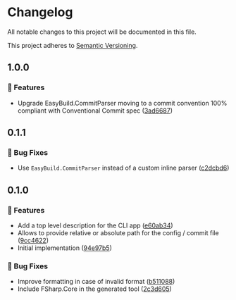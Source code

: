 # Changelog

All notable changes to this project will be documented in this file.

This project adheres to [Semantic Versioning](https://semver.org/spec/v2.0.0.html).

<!-- EasyBuild: START -->
<!-- last_commit_released: 3ad66877d2bab41ed429cbf801a75f75cb386e18 -->
<!-- EasyBuild: END -->

## 1.0.0

### 🚀 Features

- Upgrade EasyBuild.CommitParser moving to a commit convention 100% compliant with Conventional Commit spec ([3ad6687](https://github.com/easybuild-org/EasyBuild.CommitLinter/commit/3ad66877d2bab41ed429cbf801a75f75cb386e18))

## 0.1.1

### 🐞 Bug Fixes

- Use `EasyBuild.CommitParser` instead of a custom inline parser ([c2dcbd6](https://github.com/easybuild-org/EasyBuild.CommitLinter/commit/c2dcbd693a9f079361f88ea877db4b754376c3e4))

## 0.1.0

### 🚀 Features

- Add a top level description for the CLI app ([e60ab34](https://github.com/easybuild-org/EasyBuild.CommitLinter/commit/e60ab349637d7bc602542b5f378d465e93423960))
- Allows to provide relative or absolute path for the config / commit file ([9cc4622](https://github.com/easybuild-org/EasyBuild.CommitLinter/commit/9cc46228b09823ff4a7d0f43d2b649910bb599b2))
- Initial implementation ([94e97b5](https://github.com/easybuild-org/EasyBuild.CommitLinter/commit/94e97b5b06bc351d9419235df3e4af13cb45f121))
### 🐞 Bug Fixes

- Improve formatting in case of invalid format ([b511088](https://github.com/easybuild-org/EasyBuild.CommitLinter/commit/b5110881d905234aef41b12c96efd307909f99dc))
- Include FSharp.Core in the generated tool ([2c3d605](https://github.com/easybuild-org/EasyBuild.CommitLinter/commit/2c3d605e12e2bced3a01333fc14513f135e05d5a))
